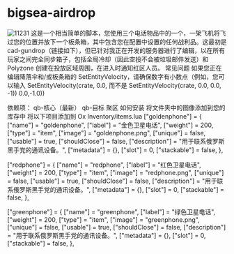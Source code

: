 # bigsea-airdrop
![11231](https://github.com/GTAbigsea/bigsea-airdrop/assets/92125012/fa933e8e-7dfc-4b55-8ebc-674f698c75b7)
这是一个相当简单的脚本，您使用三个电话物品中的一个，一架飞机将飞过您的位置并放下一个板条箱，其中包含您在配置中设置的任何战利品。这最初是 cad-gundrop（链接如下），但已针对我正在开发的服务器进行了编辑，以在所有玩家之间完全同步箱子，包括全局冷却（因此空投不会被垃圾邮件发送）和 Polyzone 创建在投放区域周围，在进入时通知红区人员。
常见问题
如果您正在编辑降落伞和/或板条箱的 SetEntityVelocity，请确保数字有小数点（例如，您可以输入 SetEntityVelocity(crate, 0.0, 而不是 SetEntityVelocity(crate, 0.0, 0.0, -1)) 0.0,-1.0))

依赖项：
qb-核心（最新）
qb-目标
聚区
如何安装
将文件夹中的图像添加到您的库存中
将以下项目添加到 Ox Inventory/items.lua
["goldenphone"] = {
    ["name"] = "goldenphone",
    ["label"] = "金色卫星电话",
    ["weight"] = 200,
    ["type"] = "item",
    ["image"] = "goldenphone.png",
    ["unique"] = false,
    ["usable"] = true,
    ["shouldClose"] = false,
    ["description"] = "用于联系俄罗斯黑手党的通讯设备。",
    ["metadata"] = {},
    ["slot"] = 0,
    ["stackable"] = false,
},

["redphone"] = {
    ["name"] = "redphone",
    ["label"] = "红色卫星电话",
    ["weight"] = 200,
    ["type"] = "item",
    ["image"] = "redphone.png",
    ["unique"] = false,
    ["usable"] = true,
    ["shouldClose"] = false,
    ["description"] = "用于联系俄罗斯黑手党的通讯设备。",
    ["metadata"] = {},
    ["slot"] = 0,
    ["stackable"] = false,
},

["greenphone"] = {
    ["name"] = "greenphone",
    ["label"] = "绿色卫星电话",
    ["weight"] = 200,
    ["type"] = "item",
    ["image"] = "greenphone.png",
    ["unique"] = false,
    ["usable"] = true,
    ["shouldClose"] = false,
    ["description"] = "用于联系俄罗斯黑手党的通讯设备。",
    ["metadata"] = {},
    ["slot"] = 0,
    ["stackable"] = false,
},

